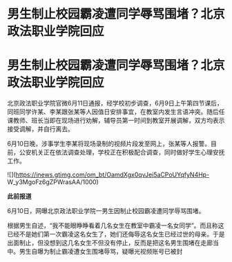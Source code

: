 # 男生制止校园霸凌遭同学辱骂围堵？北京政法职业学院回应

# 男生制止校园霸凌遭同学辱骂围堵？北京政法职业学院回应

北京政法职业学院官微6月11日通报，经学校初步调查，6月9日上午第四节课后，同班同学许某、李某跟张某等人因值日安排事宜，在教室内发生言语冲突。随后任课教师、班长当即在现场进行劝解，辅导员第一时间到教室开展调解，双方均表示接受调解，并自行离去。

6月10日晚，涉事学生李某将现场录制的视频片段发至网上，张某等人报警。目前，公安机关正在依法调查处理，学校正在积极配合调查，同时做好学生心理安抚工作。

![](https://inews.gtimg.com/om_bt/OamdXgx0qvJei5aCPoUYqfyN4Hp-
W_y3MgoFz6gZPWrasAA/1000)

**此前报道**

6月10日，网曝北京政法职业学院一男生因制止校园霸凌遭同学辱骂围堵。

根据男生自述，“我不能眼睁睁看着几名女生在教室中霸凌一名女同学”。而且称这已经不是她们第一次霸凌这名女生了，她们还侮辱这名女生已经过世的母亲。于是出面制止，但没想到这几名女生不但没有停止，反而是把这名男生围堵在走廊当中。男生自曝为制止霸凌遭女生围堵辱骂，疑曝光视频账号已被封

